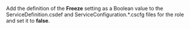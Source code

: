 Add the definition of the **Freeze** setting as a Boolean value to the ServiceDefinition.csdef and ServiceConfiguration.*.cscfg files for the role and set it to **false**.
